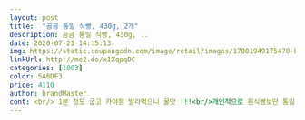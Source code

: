 ```yaml
---
layout: post 
title:  "곰곰 통밀 식빵, 430g, 2개" 
description: 곰곰 통밀 식빵, 430g, ..
date: 2020-07-21 14:15:13 
img: https://static.coupangcdn.com/image/retail/images/17801949175470-b5e50276-2d2f-47a9-af51-ec109e4ce88f.jpg 
linkUrl: http://me2.do/x1XqpqDC 
categories: [1003] 
color: 5A8DF3 
price: 4110 
author: brandMaster 
cont: <br/> 1분 정도 굽고 카야잼 발라먹으니 꿀맛 !!!<br/>개인적으로 흰식빵보단 통밀식빵이 브런치처럼 먹기에 좋아요.<br/> 따로따로, 빵의 포만감이 좀더 있고 좀더 고급지다고 할까요 ㅎㅎ<br/>계란/햄만 넣어서 먹어도 좋고, 빵만 사실 구워먹어도 좋고<br/>곡물이 많이 들어 있어요<br/>곰곰 식빵은 처음 먹어보는데 부드럽고 고소해요.<br/><br/>곰곰 통밀 식빵은 몸에 좋은 해바라기씨, 아마씨, 귀리가루가 들어있으니 앞으로 곰곰 통밀 식빵으로 대체해서  자주 시켜 먹어야 겠어요.<br/><br/>곰곰에서 나온 통밀식빵은 통밀답게 색감도 좋구요, 빵을 찢을 때도 부드럽게 찢어져서 손으로 급하게 먹을 때도 딱 좋았어요.<br/> 제가 잼에 발라먹는 것도 좋아하는데 한 번 발라먹어보니까 퍽퍽한 식빵이랑은 확실히 달랐던거같아요!! 물론 바쁜 아침에는 잼 챙길 여유도 없겠지만, 통밀식빵으로 나름 간단한 아침 보낼 수 있을 것 같아요!<br/>굽지 않고 찢어 먹어보고 토스터기에 1분 구워 먹어봤는데<br/>다 귀찮을땐 빵만굽고 바질페스토만 발라서 올리브따로,햄따로 브런치처럼 먹기에 참 좋습니다.<br/><br/>단, 한번에 통으로 얼리면 안되고 한쪽씩 따로 싸면 되는데 랩으로 일일이 쌀 필요 없이<br/>맛은 고소하고 건강한맛이고 담백하니 좋네요.<br/><br/>맛있습니다.<br/>!<br/>먹을때 전자렌지에 30초만 돌린뒤 토스터기에 구워먹으면 갓나온 포슬한 빵을 먹을 수 있어요.<br/><br/>부드럽게 찢어지고 냄새도 좋아요!<br/>빵냄새도 통밀빵 향이 참 좋습니다.<br/>!!<br/> 
---
```

 